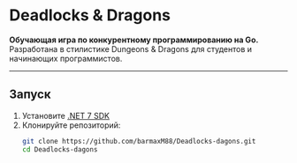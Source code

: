 # Deadlocks & Dragons

**Обучающая игра по конкурентному программированию на Go.**  
Разработана в стилистике Dungeons & Dragons для студентов и начинающих программистов.

---

## Запуск

1. Установите [.NET 7 SDK](https://dotnet.microsoft.com/en-us/download/dotnet/7.0)
2. Клонируйте репозиторий:
   ```bash
   git clone https://github.com/barmaxM88/Deadlocks-dagons.git
   cd Deadlocks-dagons
